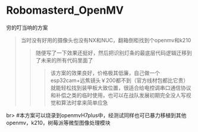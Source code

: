 # Robomasterd_OpenMV
穷的叮当响的方案
> 当时没有好用的摄像头也没有NX和NUC，翻箱倒柜找到个openmv和k210
> > 随便写了一下效果还挺好，然后把识别灯条的最底层代码逻辑迁移到了未来的所有代码里面了
> > > 该方案的效果良好，价格极其低廉，自己做一个esp32cam+远焦镜头￥200都不到（官方线材包都比它贵）就能轻松找到装甲板大致位置，很适合给电控调串口通信协议和补偿之类的临时使用，也可以在战队发展初期完全没人写视觉和算法时拿来简单应急

br>
#本方案可以烧录到openmvH7plus中，经测试同样也可已暴力移植到其他openmv，k210，树莓派等微型图像处理模块
